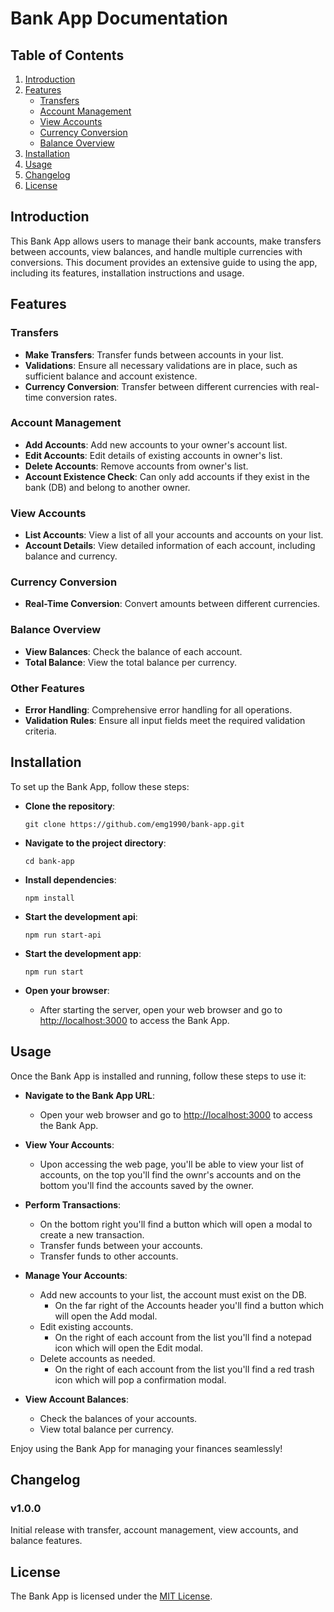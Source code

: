 # Bank App Documentation

## Table of Contents

1. [Introduction](#introduction)
2. [Features](#features)
   - [Transfers](#transfers)
   - [Account Management](#account-management)
   - [View Accounts](#view-accounts)
   - [Currency Conversion](#currency-conversion)
   - [Balance Overview](#balance-overview)
3. [Installation](#installation)
4. [Usage](#usage)
5. [Changelog](#changelog)
6. [License](#license)

## Introduction

This Bank App allows users to manage their bank accounts, make transfers between accounts, view balances, and handle multiple currencies with conversions. This document provides an extensive guide to using the app, including its features, installation instructions and usage.

## Features

### Transfers

- **Make Transfers**: Transfer funds between accounts in your list.
- **Validations**: Ensure all necessary validations are in place, such as sufficient balance and account existence.
- **Currency Conversion**: Transfer between different currencies with real-time conversion rates.

### Account Management

- **Add Accounts**: Add new accounts to your owner's account list.
- **Edit Accounts**: Edit details of existing accounts in owner's list.
- **Delete Accounts**: Remove accounts from owner's list.
- **Account Existence Check**: Can only add accounts if they exist in the bank (DB) and belong to another owner.

### View Accounts

- **List Accounts**: View a list of all your accounts and accounts on your list.
- **Account Details**: View detailed information of each account, including balance and currency.

### Currency Conversion

- **Real-Time Conversion**: Convert amounts between different currencies.

### Balance Overview

- **View Balances**: Check the balance of each account.
- **Total Balance**: View the total balance per currency.

### Other Features

- **Error Handling**: Comprehensive error handling for all operations.
- **Validation Rules**: Ensure all input fields meet the required validation criteria.

## Installation

  To set up the Bank App, follow these steps:

  - **Clone the repository**: 
      ```
      git clone https://github.com/emg1990/bank-app.git
      ```

  - **Navigate to the project directory**:
      ```
      cd bank-app
      ```

  - **Install dependencies**:
      ```
      npm install
      ```

  - **Start the development api**:
      ```
      npm run start-api
      ```

  - **Start the development app**:
      ```
      npm run start
      ```

  - **Open your browser**:
      - After starting the server, open your web browser and go to [http://localhost:3000](http://localhost:3000) to access the Bank App.

## Usage

  Once the Bank App is installed and running, follow these steps to use it:

  - **Navigate to the Bank App URL**: 
      - Open your web browser and go to [http://localhost:3000](http://localhost:3000) to access the Bank App.

  - **View Your Accounts**:
      - Upon accessing the web page, you'll be able to view your list of accounts, on the top you'll find the ownr's accounts and on the bottom you'll find the accounts saved by the owner.

  - **Perform Transactions**:
      - On the bottom right you'll find a button which will open a modal to create a new transaction.
      - Transfer funds between your accounts.
      - Transfer funds to other accounts.

  - **Manage Your Accounts**:
      - Add new accounts to your list, the account must exist on the DB.
        - On the far right of the Accounts header you'll find a button which will open the Add modal.
      - Edit existing accounts.
        - On the right of each account from the list you'll find a notepad icon which will open the Edit modal.
      - Delete accounts as needed.
        - On the right of each account from the list you'll find a red trash icon which will pop a confirmation modal.

  - **View Account Balances**:
      - Check the balances of your accounts.
      - View total balance per currency.

  Enjoy using the Bank App for managing your finances seamlessly!

## Changelog

### v1.0.0
Initial release with transfer, account management, view accounts, and balance features.

## License

The Bank App is licensed under the [MIT License](LICENSE).
